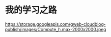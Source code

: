 # 我的学习之路

https://storage.googleapis.com/gweb-cloudblog-publish/images/Compute_h.max-2000x2000.jpeg


